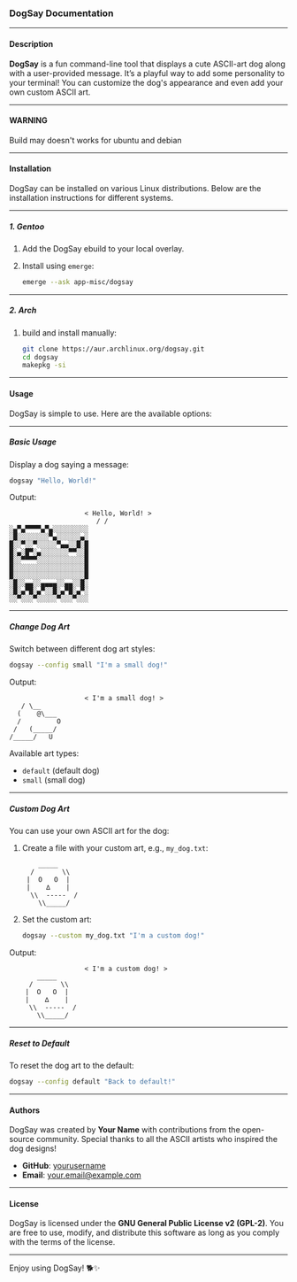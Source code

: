 ### DogSay Documentation

---

#### **Description**

**DogSay** is a fun command-line tool that displays a cute ASCII-art dog along with a user-provided message. It’s a playful way to add some personality to your terminal! You can customize the dog's appearance and even add your own custom ASCII art.

---

#### **WARNING**
Build may doesn't works for ubuntu and debian

---

#### **Installation**

DogSay can be installed on various Linux distributions. Below are the installation instructions for different systems.

---

##### **1. Gentoo**

1. Add the DogSay ebuild to your local overlay.
2. Install using `emerge`:

   ```bash
   emerge --ask app-misc/dogsay
   ```

---

##### **2. Arch**

1. build and install manually:

   ```bash
   git clone https://aur.archlinux.org/dogsay.git
   cd dogsay
   makepkg -si
   ```

---



#### **Usage**

DogSay is simple to use. Here are the available options:

---

##### **Basic Usage**

Display a dog saying a message:

```bash
dogsay "Hello, World!"
```

Output:

```
                   < Hello, World! >
                      / /
░▄▀▄▀▀▀▀▄▀▄░░░░░░░░░
░█░░░░░░░░▀▄░░░░░░▄░
█░░▀░░▀░░░░░▀▄▄░░█░█
█░▄░█▀░▄░░░░░░░▀▀░░█
█░░▀▀▀▀░░░░░░░░░░░░█
█░░░░░░░░░░░░░░░░░░█
█░░░░░░░░░░░░░░░░░░█
░█░░▄▄░░▄▄▄▄░░▄▄░░█░
░█░▄▀█░▄▀░░█░▄▀█░▄▀░
░░▀░░░▀░░░░░▀░░░▀░░░
```

---

##### **Change Dog Art**

Switch between different dog art styles:

```bash
dogsay --config small "I'm a small dog!"
```

Output:

```
                   < I'm a small dog! >
   / \__
  (    @\___
  /         O
 /   (_____/
/_____/   U
```

Available art types:
- `default` (default dog)
- `small` (small dog)

---

##### **Custom Dog Art**

You can use your own ASCII art for the dog:

1. Create a file with your custom art, e.g., `my_dog.txt`:

   ```
       _____
     /       \\
    |  O   O  |
    |    ∆    |
     \\  -----  /
       \\_____/
   ```

2. Set the custom art:

   ```bash
   dogsay --custom my_dog.txt "I'm a custom dog!"
   ```

Output:

```
                   < I'm a custom dog! >
       _____
     /       \\
    |  O   O  |
    |    ∆    |
     \\  -----  /
       \\_____/
```

---

##### **Reset to Default**

To reset the dog art to the default:

```bash
dogsay --config default "Back to default!"
```

---

#### **Authors**

DogSay was created by **Your Name** with contributions from the open-source community. Special thanks to all the ASCII artists who inspired the dog designs!

- **GitHub**: [yourusername](https://github.com/yourusername)
- **Email**: your.email@example.com

---

#### **License**

DogSay is licensed under the **GNU General Public License v2 (GPL-2)**. You are free to use, modify, and distribute this software as long as you comply with the terms of the license.

---

Enjoy using DogSay! 🐕✨

